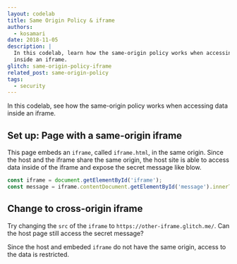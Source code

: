```yaml
---
layout: codelab
title: Same Origin Policy & iframe
authors:
  - kosamari
date: 2018-11-05
description: |
  In this codelab, learn how the same-origin policy works when accessing data
  inside an iframe.
glitch: same-origin-policy-iframe
related_post: same-origin-policy
tags:
  - security
---
```


In this codelab, see how the same-origin policy works when accessing data inside an iframe.

## Set up: Page with a same-origin iframe
This page embeds an `iframe`, called `iframe.html`, in the same origin.
Since the host and the iframe share the same origin, the host site is able to access data inside of the iframe and expose the secret message like blow.

```js
const iframe = document.getElementById('iframe');
const message = iframe.contentDocument.getElementById('message').innerText;
```

## Change to cross-origin iframe
Try changing the `src` of the `iframe` to `https://other-iframe.glitch.me/`.
Can the host page still access the secret message?

Since the host and embeded `iframe` do not have the same origin, access to the data is restricted.
